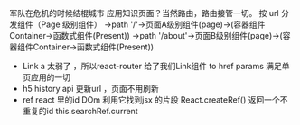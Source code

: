 军队在危机的时候结棍城市
应用知识页面？当然路由，路由接管一切。
按 url 分发组件（Page 级别组件）
->path '/'->页面A级别组件(page)->(容器组件Container->函数式组件(Present))
->path '/about'->页面B级别组件(page)->(容器组件Container->函数式组件(Present))
- Link
a 太弱了 ，所以react-router 给了我们Link组件 to href params
满足单页应用的一切
- h5 history  api  更新url ，页面不用刷新
- ref react 里的id DOm 利用它找到jsx 的片段
React.createRef() 返回一个不重复的id
this.searchRef.current